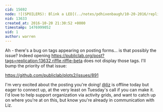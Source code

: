 ```yaml
---
cid: 15692
node: ![(SPOILERS): Blink a LED](../notes/pdhixenbaugh/10-20-2016/replication-blink-a-led)
nid: 13633
created_at: 2016-10-20 21:30:52 +0000
timestamp: 1476999052
uid: 1
author: warren
---
```


Ah - there's a bug on tags appearing on posting forms... is that possibly the issue? Indeed opening https://publiclab.org/post?tags=replication:13632,riffle,riffle-beta does not display those tags. I'll bump the priority of that issue: 

https://github.com/publiclab/plots2/issues/891

I'm very excited about the posting you're doing! [@liz](/profile/liz) is offline today but eager to connect up, at the very least on Tuesday's call if you can make it. I'd love to help support organization via activity grids, and want to catch up on where you're at on this, but know you're already in communication with Liz. 